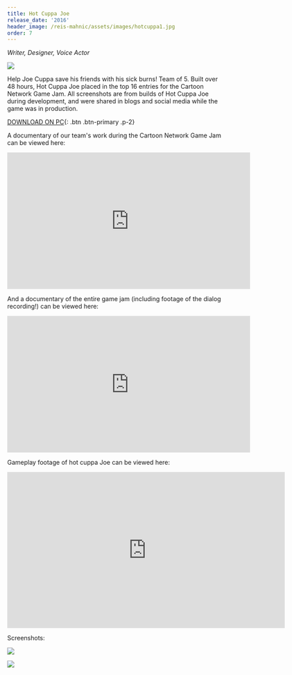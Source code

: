 ```yaml
---
title: Hot Cuppa Joe
release_date: '2016'
header_image: /reis-mahnic/assets/images/hotcuppa1.jpg
order: 7
---
```

_Writer, Designer, Voice Actor_

![](/reis-mahnic/assets/images/hotcuppa3.jpg)

Help Joe Cuppa save his friends with his sick burns! Team of 5. Built over 48 hours, Hot Cuppa Joe placed in the top 16 entries for the Cartoon Network Game Jam. All screenshots are from builds of Hot Cuppa Joe during development, and were shared in blogs and social media while the game was in production.

[DOWNLOAD ON PC](https://cristianohh.itch.io/hot-cuppa-joe){: .btn .btn-primary .p-2}

A documentary of our team's work during the Cartoon Network Game Jam can be viewed here:

<iframe width="560" height="315" src="https://www.youtube.com/embed/0CfTpaqX9qA" frameborder="0" allow="accelerometer; autoplay; encrypted-media; gyroscope; picture-in-picture" allowfullscreen></iframe>

And a documentary of the entire game jam (including footage of the dialog recording!) can be viewed here:

<iframe width="560" height="315" src="https://www.youtube.com/embed/52Ly5DmDsvk" frameborder="0" allow="accelerometer; autoplay; encrypted-media; gyroscope; picture-in-picture" allowfullscreen></iframe>

Gameplay footage of hot cuppa Joe can be viewed here:

<iframe title="vimeo-player" src="https://player.vimeo.com/video/158703077" width="640" height="360" frameborder="0" allowfullscreen></iframe>

Screenshots:

![](/reis-mahnic/assets/images/hotcuppa2.jpg)

![](/reis-mahnic/assets/images/hotcuppa4.jpg)

